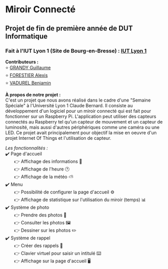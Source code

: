 # Miroir Connecté
## Projet de fin de première année de DUT Informatique
### Fait à l'IUT Lyon 1 (Site de Bourg-en-Bresse) : [IUT Lyon 1](https://iut.univ-lyon1.fr/)

**Contributeurs :**  
⭐ [GRANDY Guillaume](https://github.com/guillaumeGRANDY)  
⭐ [FORESTIER Alexis](https://github.com/DRACOX2500)  
⭐ [VADUREL Benjamin](https://github.com/Benjamin-Eldo)  

**À propos de notre projet :**  
C'est un projet que nous avons réalisé dans le cadre d'une "Semaine Spéciale" à l'Université Lyon 1 Claude Bernard. Il consiste au développement d'un logiciel pour un miroir connecté qui est fait pour fonctionner sur un Raspberry Pi. L'application peut utiliser des capteurs connectés au Raspberry tel qu'un capteur de mouvement et un capteur de luminosité, mais aussi d'autres périphériques comme une caméra ou une LED. Ce projet avait principalement pour objectif la mise en oeuvre d'un projet Internet Of Things et l'utilisation de capteur.

_Les fonctionnalités :_  
✔️ Page d'accueil  
&emsp;&emsp;👉 Affichage des informations 📰  
&emsp;&emsp;👉 Affichage de l'heure 🕐  
&emsp;&emsp;👉 Affichage de la météo ⛅  
✔️ Menu  
&emsp;&emsp;👉 Possibilité de configurer la page d'accueil ⚙️  
&emsp;&emsp;👉 Affichage de statistique sur l'utilisation du miroir (temps) 📊  
✔️ Système de photo  
&emsp;&emsp;👉 Prendre des photos 📸  
&emsp;&emsp;👉 Consulter les photos 🖼️  
&emsp;&emsp;👉 Dessiner sur les photos ✏️  
✔️ Système de rappel  
&emsp;&emsp;👉 Créer des rappels 🏁  
&emsp;&emsp;👉 Clavier virtuel pour saisir un intitulé ⌨️   
&emsp;&emsp;👉 Affichage sur la page d'accueil 🖥️  

